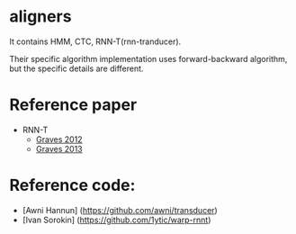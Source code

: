 # aligners
 It contains HMM, CTC, RNN-T(rnn-tranducer).
 
 Their specific algorithm implementation uses forward-backward algorithm, but the specific details are different.



# Reference paper
- RNN-T
  - [Graves 2012](https://arxiv.org/abs/1211.3711)
  - [Graves 2013](https://arxiv.org/abs/1303.5778)
# Reference code:
- [Awni Hannun] (https://github.com/awni/transducer)
- [Ivan Sorokin] (https://github.com/1ytic/warp-rnnt)
